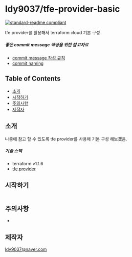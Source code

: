 # ldy9037/tfe-provider-basic

[![standard-readme compliant](https://img.shields.io/badge/readme%20style-standard-brightgreen.svg?style=flat-square)](https://github.com/RichardLitt/standard-readme)

tfe provider를 활용해서  terraform cloud 기본 구성

##### 좋은 commit message 작성을 위한 참고자료

- [commit message 작성 규칙](https://meetup.toast.com/posts/106)
- [commit naming](https://blog.ull.im/engineering/2019/03/10/logs-on-git.html)


## Table of Contents

- [소개](#intro)
- [시작하기](#install)
- [주의사항](#precautions)
- [제작자](#producer)

## 소개

 나중에 참고 할 수 있도록 tfe provider를 사용해 기본 구성 해보겠음.
 
 ##### 기술 스택
 - terraform v1.1.6
 - [tfe provider](https://registry.terraform.io/providers/hashicorp/tfe/latest/docs)
 
## 시작하기


```sh

```


## 주의사항
-


## 제작자
[ldy9037@naver.com]()

